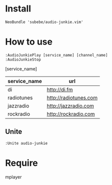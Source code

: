 # Install
```
NeoBundle 'subebe/audio-junkie.vim'
```

# How to use
```
:AudioJunkiePlay [service_name] [channel_name]
:AudioJunkieStop
```

[service_name]

service_name | url
------ | ------
di | http://di.fm
radiotunes | http://radiotunes.com
jazzradio | http://jazzradio.com
rockradio | http://rockradio.com

## Unite
```
:Unite audio-junkie
```

<!--
# Stream
## Digitally Imported
stream_name            | format
---------------------- | -----------
android_low            | 40kbps aac
android                | 64kbps aac
android_high           | 96kbps mp3
android_premium_low    | 40kbps aac
android_premium_medium | 64kbps aac
android_premium        | 128kbps aac
android_premium_high   | 256kbps mp3
public1                | 64kbps aac
public2                | 40kbps aac
public3                | 96kbps mp3
premium_low            | 40kbps aac
premium_medium         | 64kbps aac
premium                | 128kbps aac
premium_high           | 256kbps mp3

## RadioTunes.com
stream_name             | format
----------------------- | -----------
appleapp_low            | 40kbps aac
appleapp                | 64kbps aac
appleapp_high           | 96kbps mp3
appleapp_premium_medium | 64kbps aac
appleapp_premium        | 128kbps aac
appleapp_premium_high   | 256kbps mp3
public1                 | 40kbps aac
public5                 | 40kbps wma
public3                 | 96kbps mp3
premium_low             | 40kbps aac
premium_medium          | 64kbps aac
premium                 | 128kbps aac
premium_high            | 256kbps mp3

## JazzRadio
stream_name             | format
----------------------- | -----------
appleapp_low            | 40kbps aac
appleapp                | 64kbps aac
appleapp_premium_medium | 64kbps aac
appleapp_premium        | 128kbps aac
appleapp_premium_high   | 256kbps mp3
public1                 | 40kbps aac
public3                 | 64kbps mp3
premium_low             | 40kbps aac
premium_medium          | 64kbps aac
premium                 | 128kbps aac
premium_high            | 256kbps mp3

## RockRadio
stream_name            | format
---------------------- | -----------
android_low            | 40kbps aac
android                | 64kbps aac
android_premium_medium | 64kbps aac
android_premium        | 128kbps aac
android_premium_high   | 256kbps mp3
public3                | 96kbps mp3
-->

# Require
mplayer
